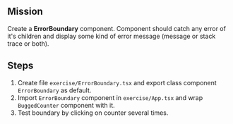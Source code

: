 ## Mission
Create a **ErrorBoundary** component. Component should catch any error of it's children and display some kind of error message (message or stack trace or both).

## Steps 
1. Create file `exercise/ErrorBoundary.tsx` and export class component `ErrorBoundary` as default.
2. Import `ErrorBoundary` component in `exercise/App.tsx` and wrap `BuggedCounter` component with it.
3. Test boundary by clicking on counter several times.
